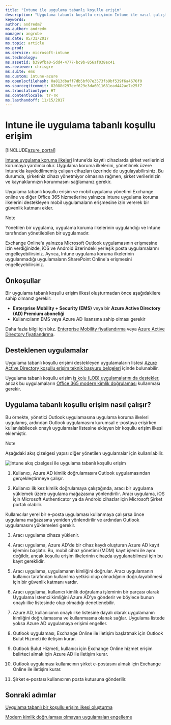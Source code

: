 ```yaml
---
title: "Intune ile uygulama tabanlı koşullu erişim"
description: "Uygulama tabanlı koşullu erişimin Intune ile nasıl çalıştığına ilişkin kavramları anlayın."
keywords: 
author: andredm7
ms.author: andredm
manager: angrobe
ms.date: 05/31/2017
ms.topic: article
ms.prod: 
ms.service: microsoft-intune
ms.technology: 
ms.assetid: b399fba0-5dd4-4777-bc9b-856af038ec41
ms.reviewer: chrisgre
ms.suite: ems
ms.custom: intune-azure
ms.openlocfilehash: 0a813dbaff7db5bf07e3573fb9bf539f6a4676f0
ms.sourcegitcommit: 82088d297eef629e3da6011681ead442ae7e25f7
ms.translationtype: HT
ms.contentlocale: tr-TR
ms.lasthandoff: 11/15/2017
---
```

# <a name="app-based-conditional-access-with-intune"></a>Intune ile uygulama tabanlı koşullu erişim

[!INCLUDE[azure_portal](./includes/azure_portal.md)]

[Intune uygulama koruma ilkeleri](app-protection-policy.md) Intune’da kayıtlı cihazlarda şirket verilerinizi korumaya yardımcı olur. Uygulama koruma ilkelerini, yönetilmek üzere Intune’da kaydedilmemiş çalışan cihazları üzerinde de uygulayabilirsiniz. Bu durumda, şirketiniz cihazı yönetmiyor olmasına rağmen, şirket verilerinizin ve kaynaklarınızın korunmasını sağlamanız gerekir.

Uygulama tabanlı koşullu erişim ve mobil uygulama yönetimi Exchange online ve diğer Office 365 hizmetlerine yalnızca Intune uygulama koruma ilkelerini destekleyen mobil uygulamaların erişmesine izin vererek bir güvenlik katmanı ekler.

> [!NOTE]
> Yönetilen bir uygulama, uygulama koruma ilkelerinin uygulandığı ve Intune tarafından yönetilebilen bir uygulamadır.

Exchange Online'a yalnızca Microsoft Outlook uygulamasının erişmesine izin verdiğinizde, iOS ve Android üzerindeki yerleşik posta uygulamalarını engelleyebilirsiniz. Ayrıca, Intune uygulama koruma ilkelerinin uygulanmadığı uygulamaların SharePoint Online'a erişmesini engelleyebilirsiniz.

## <a name="prerequisites"></a>Önkoşullar
Bir uygulama tabanlı koşullu erişim ilkesi oluşturmadan önce aşağıdakilere sahip olmanız gerekir:

- **Enterprise Mobility + Security (EMS)** veya bir **Azure Active Directory (AD) Premium aboneliği**
- Kullanıcıların EMS veya Azure AD lisansına sahip olması gerekir

Daha fazla bilgi için bkz. [Enterprise Mobility fiyatlandırma](https://www.microsoft.com/cloud-platform/enterprise-mobility-pricing) veya [Azure Active Directory fiyatlandırma](https://azure.microsoft.com/pricing/details/active-directory/).

## <a name="supported-apps"></a>Desteklenen uygulamalar

Uygulama tabanlı koşullu erişimi destekleyen uygulamaların listesi [Azure Active Directory koşullu erişim teknik başvuru belgeleri](https://docs.microsoft.com/azure/active-directory/active-directory-conditional-access-technical-reference) içinde bulunabilir.

Uygulama tabanlı koşullu erişim [iş kolu (LOB) uygulamalarını da destekler](https://docs.microsoft.com/intune-classic/deploy-use/block-apps-with-no-modern-authentication), ancak bu uygulamaların [Office 365 modern kimlik doğrulaması](https://support.office.com/article/Using-Office-365-modern-authentication-with-Office-clients-776c0036-66fd-41cb-8928-5495c0f9168a) kullanması gerekir.

## <a name="how-app-based-conditional-access-works"></a>Uygulama tabanlı koşullu erişim nasıl çalışır?

Bu örnekte, yönetici Outlook uygulamasına uygulama koruma ilkeleri uygulamış, ardından Outlook uygulamasını kurumsal e-postaya erişirken kullanılabilecek onaylı uygulamalar listesine ekleyen bir koşullu erişim ilkesi eklemiştir.

> [!NOTE]
> Aşağıdaki akış çizelgesi yapısı diğer yönetilen uygulamalar için kullanılabilir.

![Intune akış çizelgesi ile uygulama tabanlı koşullu erişim](./media/ca-intune-common-ways-3.png)

1.  Kullanıcı, Azure AD kimlik doğrulamasını Outlook uygulamasından gerçekleştirmeye çalışır.

2.  Kullanıcı ilk kez kimlik doğrulamaya çalıştığında, aracı bir uygulama yüklemek üzere uygulama mağazasına yönlendirilir. Aracı uygulama, iOS için Microsoft Authenticator ya da Android cihazlar için Microsoft Şirket portalı olabilir.

 Kullanıcılar yerel bir e-posta uygulaması kullanmaya çalışırsa önce uygulama mağazasına yeniden yönlendirilir ve ardından Outlook uygulamasını yüklemeleri gerekir.

3.  Aracı uygulama cihaza yüklenir.

4.  Aracı uygulama, Azure AD'de bir cihaz kaydı oluşturan Azure AD kayıt işlemini başlatır. Bu, mobil cihaz yönetimi (MDM) kayıt işlemi ile aynı değildir, ancak koşullu erişim ilkelerinin cihazda uygulanabilmesi için bu kayıt gereklidir.

5.  Aracı uygulama, uygulamanın kimliğini doğrular. Aracı uygulamanın kullanıcı tarafından kullanılma yetkisi olup olmadığının doğrulayabilmesi için bir güvenlik katmanı vardır.

6.  Aracı uygulama, kullanıcı kimlik doğrulama işleminin bir parçası olarak Uygulama İstemci kimliğini Azure AD’ye gönderir ve böylece bunun onaylı ilke listesinde olup olmadığı denetlenebilir.

7.  Azure AD, kullanıcının onaylı ilke listesine dayalı olarak uygulamanın kimliğini doğrulamasına ve kullanmasına olanak sağlar. Uygulama listede yoksa Azure AD uygulamaya erişimi engeller.

8.  Outlook uygulaması, Exchange Online ile iletişim başlatmak için Outlook Bulut Hizmeti ile iletişim kurar.

9.  Outlook Bulut Hizmeti, kullanıcı için Exchange Online hizmet erişim belirteci almak için Azure AD ile iletişim kurar.

10.  Outlook uygulaması kullanıcının şirket e-postasını almak için Exchange Online ile iletişim kurar.

11.  Şirket e-postası kullanıcının posta kutusuna gönderilir.

## <a name="next-steps"></a>Sonraki adımlar
[Uygulama tabanlı bir koşullu erişim ilkesi oluşturma](app-based-conditional-access-intune-create.md)

[Modern kimlik doğrulaması olmayan uygulamaları engelleme](app-modern-authentication-block.md)
